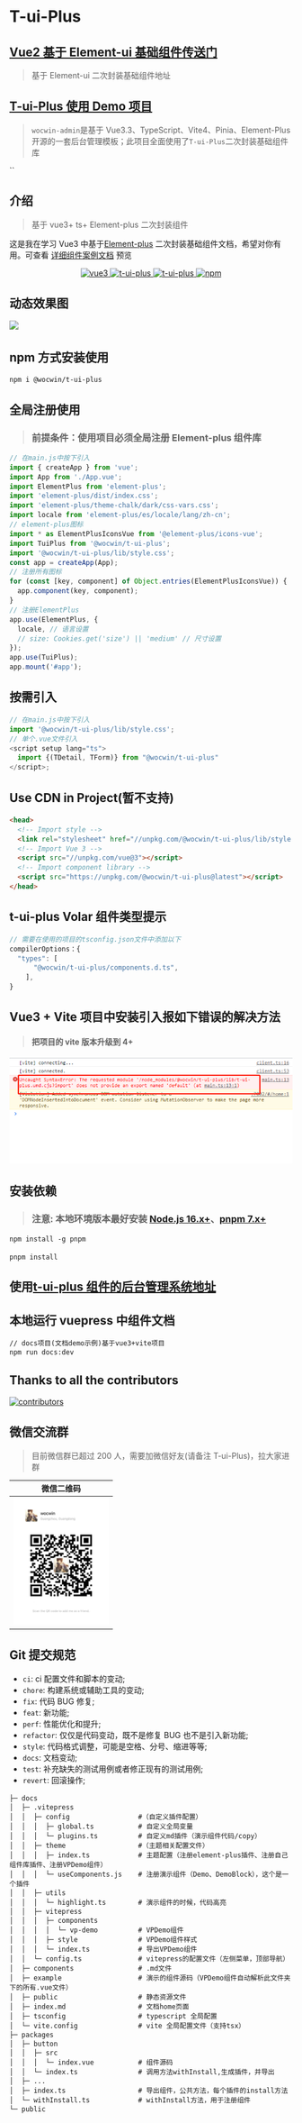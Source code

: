 # T-ui-Plus

## [Vue2 基于 Element-ui 基础组件传送门](https://github.com/wocwin/t-ui)

> 基于 Element-ui 二次封装基础组件地址

## [T-ui-Plus 使用 Demo 项目](https://github.com/wocwin/wocwin-admin)

> `wocwin-admin`是基于 Vue3.3、TypeScript、Vite4、Pinia、Element-Plus 开源的一套后台管理模板；此项目全面使用了`T-ui-Plus`二次封装基础组件库

``

## 介绍

> 基于 vue3+ ts+ Element-plus 二次封装组件

这是我在学习 Vue3 中基于[Element-plus](https://element-plus.org/zh-CN/) 二次封装基础组件文档，希望对你有用。可查看 [详细组件案例文档](https://wocwin.github.io/t-ui-plus/) 预览

<p align="center">
  <a href="https://github.com/vuejs/vue" target="_blank">
    <img src="https://img.shields.io/badge/vue-3.2.36-brightgreen.svg" alt="vue3">
  </a>
  <a href="https://gitee.com/wocwin/t-ui-plus/stargazers" target="_blank">
    <img src="https://gitee.com/wocwin/t-ui-plus/badge/star.svg?theme=dark" alt="t-ui-plus">
  </a>
   <a href="https://github.com/wocwin/t-ui-plus/stargazers" target="_blank">
    <img src="https://img.shields.io/github/stars/wocwin/t-ui-plus.svg" alt="t-ui-plus">
  </a>
   <a href="https://www.npmjs.com/package/@wocwin/t-ui-plus" target="_blank">
      <img alt="npm" src="https://img.shields.io/npm/v/@wocwin/t-ui-plus.svg" />
    </a>
</p>

## 动态效果图

<img src="./README_GIF/TuiPlus__demo.gif">

## npm 方式安装使用

```shell
npm i @wocwin/t-ui-plus
```

## 全局注册使用

> ### 前提条件：使用项目必须全局注册 Element-plus 组件库

```js
// 在main.js中按下引入
import { createApp } from 'vue';
import App from './App.vue';
import ElementPlus from 'element-plus';
import 'element-plus/dist/index.css';
import 'element-plus/theme-chalk/dark/css-vars.css';
import locale from 'element-plus/es/locale/lang/zh-cn';
// element-plus图标
import * as ElementPlusIconsVue from '@element-plus/icons-vue';
import TuiPlus from '@wocwin/t-ui-plus';
import '@wocwin/t-ui-plus/lib/style.css';
const app = createApp(App);
// 注册所有图标
for (const [key, component] of Object.entries(ElementPlusIconsVue)) {
  app.component(key, component);
}
// 注册ElementPlus
app.use(ElementPlus, {
  locale, // 语言设置
  // size: Cookies.get('size') || 'medium' // 尺寸设置
});
app.use(TuiPlus);
app.mount('#app');
```

## 按需引入

```js
// 在main.js中按下引入
import '@wocwin/t-ui-plus/lib/style.css';
// 单个.vue文件引入
<script setup lang="ts">
  import {(TDetail, TForm)} from "@wocwin/t-ui-plus"
</script>;
```

## Use CDN in Project(暂不支持)

```html
<head>
  <!-- Import style -->
  <link rel="stylesheet" href="//unpkg.com/@wocwin/t-ui-plus/lib/style.css" />
  <!-- Import Vue 3 -->
  <script src="//unpkg.com/vue@3"></script>
  <!-- Import component library -->
  <script src="https://unpkg.com/@wocwin/t-ui-plus@latest"></script>
</head>
```

## t-ui-plus Volar 组件类型提示

```js
// 需要在使用的项目的tsconfig.json文件中添加以下
compilerOptions：{
  "types": [
      "@wocwin/t-ui-plus/components.d.ts",
    ],
}

```

## Vue3 + Vite 项目中安装引入报如下错误的解决方法

> #### 把项目的 vite 版本升级到 4+

<img src="./README_GIF/error.png">

## 安装依赖

> ### 注意: 本地环境版本最好安装 [Node.js 16.x+](https://nodejs.org/en)、[pnpm 7.x+](https://github.com/pnpm/pnpm/)

```shell
npm install -g pnpm

pnpm install

```

## 使用[t-ui-plus 组件的后台管理系统地址](https://github.com/wocwin/wocwin-admin)

## 本地运行 vuepress 中组件文档

```shell
// docs项目(文档demo示例)基于vue3+vite项目
npm run docs:dev

```

## Thanks to all the contributors

<a href="https://github.com/wocwin/t-ui-plus/graphs/contributors">
  <img src="https://contrib.rocks/image?repo=wocwin/t-ui-plus" alt="contributors" />
</a>

## 微信交流群

> 目前微信群已超过 200 人，需要加微信好友(请备注 T-ui-Plus)，拉大家进群

|                微信二维码                 |
| :---------------------------------------: |
| <img src="./public/wocwin.jpg" width=170> |

## Git 提交规范

- `ci`: ci 配置文件和脚本的变动;
- `chore`: 构建系统或辅助工具的变动;
- `fix`: 代码 BUG 修复;
- `feat`: 新功能;
- `perf`: 性能优化和提升;
- `refactor`: 仅仅是代码变动，既不是修复 BUG 也不是引入新功能;
- `style`: 代码格式调整，可能是空格、分号、缩进等等;
- `docs`: 文档变动;
- `test`: 补充缺失的测试用例或者修正现有的测试用例;
- `revert`: 回滚操作;

```
├─ docs
│  ├─ .vitepress
│  │  ├─ config                 #（自定义插件配置）
│  │  │  ├─ global.ts           # 自定义全局变量
│  │  │  └─ plugins.ts          # 自定义md插件（演示组件代码/copy）
│  │  ├─ theme                  #（主题相关配置文件）
│  │  │  ├─ index.ts            # 主题配置（注册element-plus插件、注册自己组件库插件、注册VPDemo组件）
│  │  │  └─ useComponents.js    # 注册演示组件（Demo、DemoBlock），这个是一个插件
│  │  ├─ utils
│  │  │  └─ highlight.ts        # 演示组件的时候，代码高亮
│  │  ├─ vitepress
│  │  │  ├─ components
│  │  │  │  └─ vp-demo          # VPDemo组件
│  │  │  ├─ style               # VPDemo组件样式
│  │  │  └─ index.ts            # 导出VPDemo组件
│  │  └─ config.ts              # vitepress的配置文件（左侧菜单，顶部导航）
│  ├─ components                # .md文件
│  ├─ example                   # 演示的组件源码（VPDemo组件自动解析此文件夹下的所有.vue文件）
│  ├─ public                    # 静态资源文件
│  ├─ index.md                  # 文档home页面
│  ├─ tsconfig                  # typescript 全局配置
│  └─ vite.config               # vite 全局配置文件（支持tsx）
├─ packages
│  ├─ button
│  │  ├─ src
│  │  │  └─ index.vue           # 组件源码
│  │  └─ index.ts               # 调用方法withInstall,生成插件，并导出
│  ├─ ...
│  ├─ index.ts                  # 导出组件，公共方法，每个插件的install方法
│  └─ withInstall.ts            # withInstall方法，用于注册组件
└─ public
```
